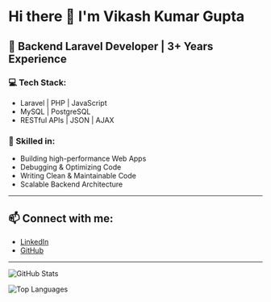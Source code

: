 # Hi there 👋 I'm Vikash Kumar Gupta

## 🚀 Backend Laravel Developer | 3+ Years Experience  

### 💻 Tech Stack:
- Laravel | PHP | JavaScript  
- MySQL | PostgreSQL  
- RESTful APIs | JSON | AJAX  

### 🔧 Skilled in:
- Building high-performance Web Apps  
- Debugging & Optimizing Code  
- Writing Clean & Maintainable Code  
- Scalable Backend Architecture  

---

## 📫 Connect with me:
- [LinkedIn](https://www.linkedin.com/in/rsvkg/)
- [GitHub](https://github.com/rsvkg)

---

![GitHub Stats](https://github-readme-stats.vercel.app/api?username=rsvkg&show_icons=true&theme=tokyonight)

![Top Languages](https://github-readme-stats.vercel.app/api/top-langs/?username=rsvkg&layout=compact&theme=tokyonight)

